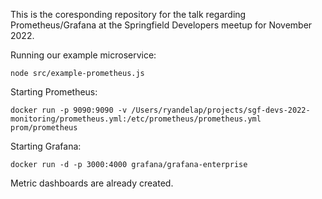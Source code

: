 This is the coresponding repository for the talk regarding Prometheus/Grafana at the Springfield Developers meetup for November 2022.

Running our example microservice:
```
node src/example-prometheus.js
```

Starting Prometheus:
```
docker run -p 9090:9090 -v /Users/ryandelap/projects/sgf-devs-2022-monitoring/prometheus.yml:/etc/prometheus/prometheus.yml prom/prometheus
```

Starting Grafana:
```
docker run -d -p 3000:4000 grafana/grafana-enterprise
```

Metric dashboards are already created.
